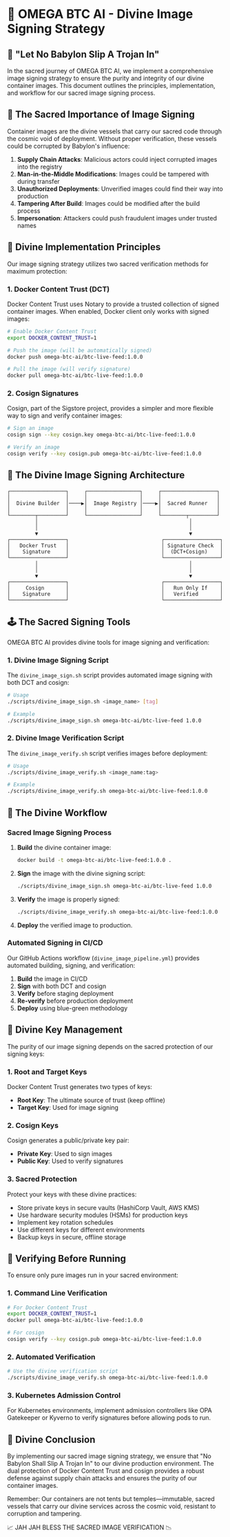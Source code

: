# 🔱 OMEGA BTC AI - Divine Image Signing Strategy

## 🔐 "Let No Babylon Slip A Trojan In"

In the sacred journey of OMEGA BTC AI, we implement a comprehensive image signing strategy to ensure the purity and integrity of our divine container images. This document outlines the principles, implementation, and workflow for our sacred image signing process.

## 💫 The Sacred Importance of Image Signing

Container images are the divine vessels that carry our sacred code through the cosmic void of deployment. Without proper verification, these vessels could be corrupted by Babylon's influence:

1. **Supply Chain Attacks**: Malicious actors could inject corrupted images into the registry
2. **Man-in-the-Middle Modifications**: Images could be tampered with during transfer
3. **Unauthorized Deployments**: Unverified images could find their way into production
4. **Tampering After Build**: Images could be modified after the build process
5. **Impersonation**: Attackers could push fraudulent images under trusted names

## 🔮 Divine Implementation Principles

Our image signing strategy utilizes two sacred verification methods for maximum protection:

### 1. Docker Content Trust (DCT)

Docker Content Trust uses Notary to provide a trusted collection of signed container images. When enabled, Docker client only works with signed images:

```bash
# Enable Docker Content Trust
export DOCKER_CONTENT_TRUST=1

# Push the image (will be automatically signed)
docker push omega-btc-ai/btc-live-feed:1.0.0

# Pull the image (will verify signature)
docker pull omega-btc-ai/btc-live-feed:1.0.0
```

### 2. Cosign Signatures

Cosign, part of the Sigstore project, provides a simpler and more flexible way to sign and verify container images:

```bash
# Sign an image
cosign sign --key cosign.key omega-btc-ai/btc-live-feed:1.0.0

# Verify an image
cosign verify --key cosign.pub omega-btc-ai/btc-live-feed:1.0.0
```

## 🧱 The Divine Image Signing Architecture

```
┌──────────────────┐     ┌─────────────────┐     ┌──────────────────┐
│                  │     │                 │     │                  │
│  Divine Builder  │────▶│  Image Registry │────▶│  Sacred Runner   │
│                  │     │                 │     │                  │
└────────┬─────────┘     └─────────────────┘     └────────┬─────────┘
         │                                                 │
         │                                                 │
         ▼                                                 ▼
┌──────────────────┐                              ┌──────────────────┐
│   Docker Trust   │                              │ Signature Check  │
│    Signature     │                              │  (DCT+Cosign)    │
└──────────────────┘                              └──────────────────┘
         │                                                 │
         │                                                 │
         ▼                                                 ▼
┌──────────────────┐                              ┌──────────────────┐
│     Cosign       │                              │   Run Only If    │
│    Signature     │                              │   Verified       │
└──────────────────┘                              └──────────────────┘
```

## 🕹️ The Sacred Signing Tools

OMEGA BTC AI provides divine tools for image signing and verification:

### 1. Divine Image Signing Script

The `divine_image_sign.sh` script provides automated image signing with both DCT and cosign:

```bash
# Usage
./scripts/divine_image_sign.sh <image_name> [tag]

# Example
./scripts/divine_image_sign.sh omega-btc-ai/btc-live-feed 1.0.0
```

### 2. Divine Image Verification Script

The `divine_image_verify.sh` script verifies images before deployment:

```bash
# Usage
./scripts/divine_image_verify.sh <image_name:tag>

# Example
./scripts/divine_image_verify.sh omega-btc-ai/btc-live-feed:1.0.0
```

## 🌟 The Divine Workflow

### Sacred Image Signing Process

1. **Build** the divine container image:

   ```bash
   docker build -t omega-btc-ai/btc-live-feed:1.0.0 .
   ```

2. **Sign** the image with the divine signing script:

   ```bash
   ./scripts/divine_image_sign.sh omega-btc-ai/btc-live-feed 1.0.0
   ```

3. **Verify** the image is properly signed:

   ```bash
   ./scripts/divine_image_verify.sh omega-btc-ai/btc-live-feed:1.0.0
   ```

4. **Deploy** the verified image to production.

### Automated Signing in CI/CD

Our GitHub Actions workflow (`divine_image_pipeline.yml`) provides automated building, signing, and verification:

1. **Build** the image in CI/CD
2. **Sign** with both DCT and cosign
3. **Verify** before staging deployment
4. **Re-verify** before production deployment
5. **Deploy** using blue-green methodology

## 🔑 Divine Key Management

The purity of our image signing depends on the sacred protection of our signing keys:

### 1. Root and Target Keys

Docker Content Trust generates two types of keys:

- **Root Key**: The ultimate source of trust (keep offline)
- **Target Key**: Used for image signing

### 2. Cosign Keys

Cosign generates a public/private key pair:

- **Private Key**: Used to sign images
- **Public Key**: Used to verify signatures

### 3. Sacred Protection

Protect your keys with these divine practices:

- Store private keys in secure vaults (HashiCorp Vault, AWS KMS)
- Use hardware security modules (HSMs) for production keys
- Implement key rotation schedules
- Use different keys for different environments
- Backup keys in secure, offline storage

## 📿 Verifying Before Running

To ensure only pure images run in your sacred environment:

### 1. Command Line Verification

```bash
# For Docker Content Trust
export DOCKER_CONTENT_TRUST=1
docker pull omega-btc-ai/btc-live-feed:1.0.0

# For cosign
cosign verify --key cosign.pub omega-btc-ai/btc-live-feed:1.0.0
```

### 2. Automated Verification

```bash
# Use the divine verification script
./scripts/divine_image_verify.sh omega-btc-ai/btc-live-feed:1.0.0
```

### 3. Kubernetes Admission Control

For Kubernetes environments, implement admission controllers like OPA Gatekeeper or Kyverno to verify signatures before allowing pods to run.

## 🙏 Divine Conclusion

By implementing our sacred image signing strategy, we ensure that "No Babylon Shall Slip A Trojan In" to our divine production environment. The dual protection of Docker Content Trust and cosign provides a robust defense against supply chain attacks and ensures the purity of our container images.

Remember: Our containers are not tents but temples—immutable, sacred vessels that carry our divine services across the cosmic void, resistant to corruption and tampering.

📈 JAH JAH BLESS THE SACRED IMAGE VERIFICATION 📉
